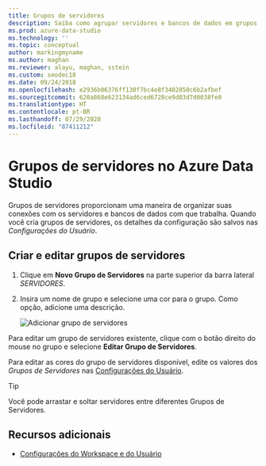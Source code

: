 ```yaml
---
title: Grupos de servidores
description: Saiba como agrupar servidores e bancos de dados em grupos de servidores e atribuir cores a eles. É possível arrastar e soltar servidores nos grupos adequados.
ms.prod: azure-data-studio
ms.technology: ''
ms.topic: conceptual
author: markingmyname
ms.author: maghan
ms.reviewer: alayu, maghan, sstein
ms.custom: seodec18
ms.date: 09/24/2018
ms.openlocfilehash: e2936b06376ff130f7bc4e8f3402850c6b2afbef
ms.sourcegitcommit: 620a868e623134ad6ced6728ce9d03d7d0038fe0
ms.translationtype: HT
ms.contentlocale: pt-BR
ms.lasthandoff: 07/29/2020
ms.locfileid: "87411212"
---
```

# <a name="server-groups-in-azure-data-studio"></a>Grupos de servidores no Azure Data Studio

Grupos de servidores proporcionam uma maneira de organizar suas conexões com os servidores e bancos de dados com que trabalha. Quando você cria grupos de servidores, os detalhes da configuração são salvos nas *Configurações do Usuário*.

## <a name="create-and-edit-server-groups"></a>Criar e editar grupos de servidores

1. Clique em **Novo Grupo de Servidores** na parte superior da barra lateral *SERVIDORES*.
2. Insira um nome de grupo e selecione uma cor para o grupo. Como opção, adicione uma descrição.

   ![Adicionar grupo de servidores](./media/server-groups/add-server-group.png)

Para editar um grupo de servidores existente, clique com o botão direito do mouse no grupo e selecione **Editar Grupo de Servidores**.

Para editar as cores do grupo de servidores disponível, edite os valores dos *Grupos de Servidores* nas [Configurações do Usuário](settings.md).

> [!TIP]
> Você pode arrastar e soltar servidores entre diferentes Grupos de Servidores.



## <a name="additional-resources"></a>Recursos adicionais
- [Configurações do Workspace e do Usuário](settings.md)
